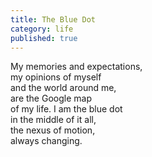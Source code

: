 ```yaml
---
title: The Blue Dot
category: life
published: true
---
```


﻿My memories and expectations,  
my opinions of myself  
and the world around me,  
are the Google map  
of my life.
I am the blue dot  
in the middle of it all,  
the nexus of motion,  
always changing.
